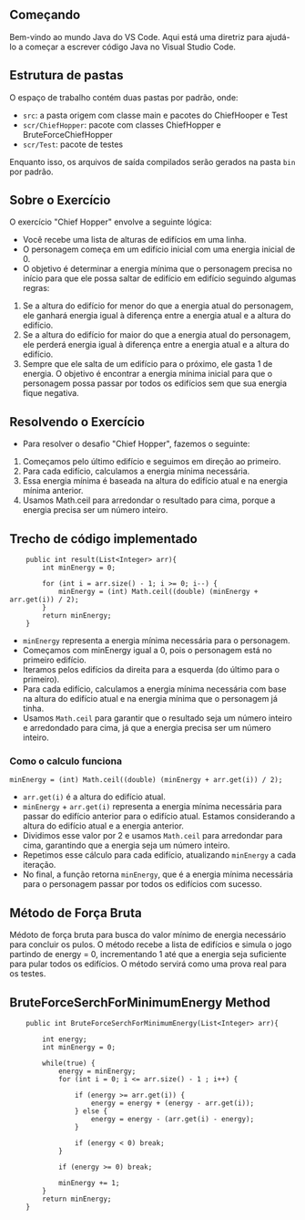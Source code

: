 ## Começando

Bem-vindo ao mundo Java do VS Code. Aqui está uma diretriz para ajudá-lo a começar a escrever código Java no Visual Studio Code.

## Estrutura de pastas

O espaço de trabalho contém duas pastas por padrão, onde:

- `src`: a pasta origem com classe main e pacotes do ChiefHooper e Test
- `scr/ChiefHopper`: pacote com classes ChiefHopper e BruteForceChiefHopper
- `scr/Test`: pacote de testes

Enquanto isso, os arquivos de saída compilados serão gerados na pasta `bin` por padrão.

## Sobre o Exercício

O exercício "Chief Hopper" envolve a seguinte lógica:

 - Você recebe uma lista de alturas de edifícios em uma linha.
 - O personagem começa em um edifício inicial com uma energia inicial de 0.
 - O objetivo é determinar a energia mínima que o personagem precisa no início para que ele possa saltar de edifício em edifício seguindo algumas regras:
 1. Se a altura do edifício for menor do que a energia atual do personagem, ele ganhará energia igual à diferença entre a energia atual e a altura do edifício.
 2. Se a altura do edifício for maior do que a energia atual do personagem, ele perderá energia igual à diferença entre a energia atual e a altura do edifício.
 3. Sempre que ele salta de um edifício para o próximo, ele gasta 1 de energia.
O objetivo é encontrar a energia mínima inicial para que o personagem possa passar por todos os edifícios sem que sua energia fique negativa.

## Resolvendo o Exercício 

 - Para resolver o desafio "Chief Hopper", fazemos o seguinte:

 1. Começamos pelo último edifício e seguimos em direção ao primeiro.
 2. Para cada edifício, calculamos a energia mínima necessária.
 3. Essa energia mínima é baseada na altura do edifício atual e na energia mínima anterior.
 4. Usamos Math.ceil para arredondar o resultado para cima, porque a energia precisa ser um número inteiro.

## Trecho de código implementado

```
    public int result(List<Integer> arr){
        int minEnergy = 0;

        for (int i = arr.size() - 1; i >= 0; i--) {
            minEnergy = (int) Math.ceil((double) (minEnergy + arr.get(i)) / 2);
        }
        return minEnergy;
    }
```

 - `minEnergy` representa a energia mínima necessária para o personagem.
 - Começamos com minEnergy igual a 0, pois o personagem está no primeiro edifício.
 - Iteramos pelos edifícios da direita para a esquerda (do último para o primeiro).
 - Para cada edifício, calculamos a energia mínima necessária com base na altura do edifício atual e na energia mínima que o personagem já tinha.
 - Usamos `Math.ceil` para garantir que o resultado seja um número inteiro e arredondado para cima, já que a energia precisa ser um número inteiro.

 ### Como o calculo funciona 

  ```
  minEnergy = (int) Math.ceil((double) (minEnergy + arr.get(i)) / 2);
  ```
 - `arr.get(i)` é a altura do edifício atual.
 - `minEnergy` + `arr.get(i)` representa a energia mínima necessária para passar do edifício anterior para o edifício atual. Estamos considerando a altura do edifício atual e a energia anterior.
 - Dividimos esse valor por 2 e usamos `Math.ceil` para arredondar para cima, garantindo que a energia seja um número inteiro.
 - Repetimos esse cálculo para cada edifício, atualizando `minEnergy` a cada iteração.
 - No final, a função retorna `minEnergy`, que é a energia mínima necessária para o personagem passar por todos os edifícios com sucesso.

## Método de Força Bruta

Médoto de força bruta para busca do valor mínimo de energia necessário para concluir os pulos. O método recebe a lista de edifícios e simula o jogo partindo de energy = 0, incrementando 1 até que a energia seja suficiente para pular todos os edifícios. O método servirá como uma prova real para os testes.

## BruteForceSerchForMinimumEnergy Method


```
    public int BruteForceSerchForMinimumEnergy(List<Integer> arr){

        int energy;
        int minEnergy = 0;

        while(true) {
            energy = minEnergy;
            for (int i = 0; i <= arr.size() - 1 ; i++) {

                if (energy >= arr.get(i)) {
                    energy = energy + (energy - arr.get(i));
                } else {
                    energy = energy - (arr.get(i) - energy);
                }

                if (energy < 0) break;
            }

            if (energy >= 0) break;

            minEnergy += 1;
        }
        return minEnergy;
    }
```

